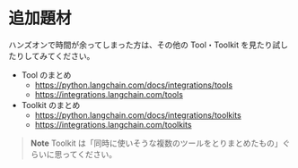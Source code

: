 # 追加題材

ハンズオンで時間が余ってしまった方は、その他の Tool・Toolkit を見たり試したりしてみてください。

- Tool のまとめ
  - https://python.langchain.com/docs/integrations/tools
  - https://integrations.langchain.com/tools
- Toolkit のまとめ
  - https://python.langchain.com/docs/integrations/toolkits
  - https://integrations.langchain.com/toolkits

> **Note**
> Toolkit は「同時に使いそうな複数のツールをとりまとめたもの」ぐらいに思ってください。
